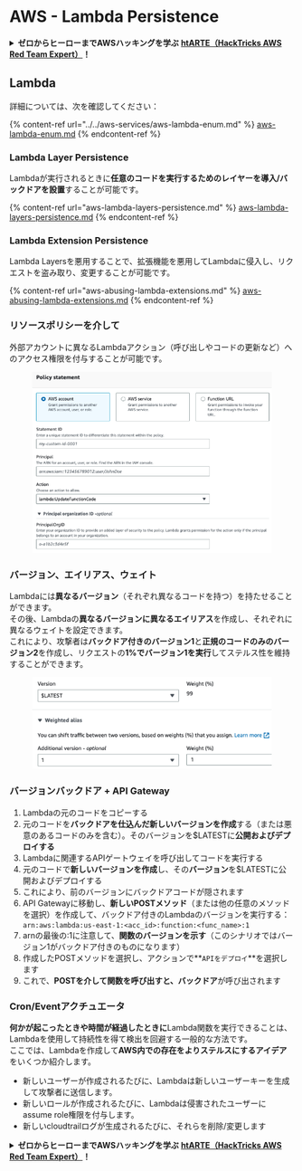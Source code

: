 # AWS - Lambda Persistence

<details>

<summary><strong>ゼロからヒーローまでAWSハッキングを学ぶ</strong> <a href="https://training.hacktricks.xyz/courses/arte"><strong>htARTE（HackTricks AWS Red Team Expert）</strong></a><strong>！</strong></summary>

HackTricksをサポートする他の方法：

* **HackTricksで企業を宣伝したい**または**HackTricksをPDFでダウンロードしたい**場合は、[**SUBSCRIPTION PLANS**](https://github.com/sponsors/carlospolop)をチェックしてください！
* [**公式PEASS＆HackTricksスウォッグ**](https://peass.creator-spring.com)を入手する
* [**The PEASS Family**](https://opensea.io/collection/the-peass-family)を発見し、独占的な[**NFTs**](https://opensea.io/collection/the-peass-family)のコレクションを見つける
* **💬 [Discordグループ](https://discord.gg/hRep4RUj7f)**に参加するか、[telegramグループ](https://t.me/peass)に参加するか、**Twitter** 🐦 **@hacktricks\_live**](https://twitter.com/hacktricks\_live)**をフォローする。
* **HackTricks**](https://github.com/carlospolop/hacktricks)と[**HackTricks Cloud**](https://github.com/carlospolop/hacktricks-cloud)のGitHubリポジトリにPRを提出して、あなたのハッキングトリックを共有してください。

</details>

## Lambda

詳細については、次を確認してください：

{% content-ref url="../../aws-services/aws-lambda-enum.md" %}
[aws-lambda-enum.md](../../aws-services/aws-lambda-enum.md)
{% endcontent-ref %}

### Lambda Layer Persistence

Lambdaが実行されるときに**任意のコードを実行するためのレイヤーを導入/バックドアを設置**することが可能です。

{% content-ref url="aws-lambda-layers-persistence.md" %}
[aws-lambda-layers-persistence.md](aws-lambda-layers-persistence.md)
{% endcontent-ref %}

### Lambda Extension Persistence

Lambda Layersを悪用することで、拡張機能を悪用してLambdaに侵入し、リクエストを盗み取り、変更することが可能です。

{% content-ref url="aws-abusing-lambda-extensions.md" %}
[aws-abusing-lambda-extensions.md](aws-abusing-lambda-extensions.md)
{% endcontent-ref %}

### リソースポリシーを介して

外部アカウントに異なるLambdaアクション（呼び出しやコードの更新など）へのアクセス権限を付与することが可能です。

<figure><img src="../../../../.gitbook/assets/image (255).png" alt=""><figcaption></figcaption></figure>

### バージョン、エイリアス、ウェイト

Lambdaには**異なるバージョン**（それぞれ異なるコードを持つ）を持たせることができます。\
その後、Lambdaの**異なるバージョンに異なるエイリアス**を作成し、それぞれに異なるウェイトを設定できます。\
これにより、攻撃者は**バックドア付きのバージョン1**と**正規のコードのみのバージョン2**を作成し、リクエストの**1%でバージョン1を実行**してステルス性を維持することができます。

<figure><img src="../../../../.gitbook/assets/image (120).png" alt=""><figcaption></figcaption></figure>

### バージョンバックドア + API Gateway

1. Lambdaの元のコードをコピーする
2. 元のコードを**バックドアを仕込んだ新しいバージョンを作成**する（または悪意のあるコードのみを含む）。そのバージョンを$LATESTに**公開およびデプロイする**
3. Lambdaに関連するAPIゲートウェイを呼び出してコードを実行する
4. 元のコードで**新しいバージョンを作成**し、その**バージョン**を$LATESTに公開およびデプロイする
5. これにより、前のバージョンにバックドアコードが隠されます
6. API Gatewayに移動し、**新しいPOSTメソッド**（または他の任意のメソッドを選択）を作成して、バックドア付きのLambdaのバージョンを実行する：`arn:aws:lambda:us-east-1:<acc_id>:function:<func_name>:1`
7. arnの最後の:1に注意して、**関数のバージョンを示す**（このシナリオではバージョン1がバックドア付きのものになります）
8. 作成したPOSTメソッドを選択し、アクションで**`APIをデプロイ`**を選択します
9. これで、**POSTを介して関数を呼び出すと、バックドア**が呼び出されます

### Cron/Eventアクチュエータ

**何かが起こったときや時間が経過したときに**Lambda関数を実行できることは、Lambdaを使用して持続性を得て検出を回避する一般的な方法です。\
ここでは、Lambdaを作成して**AWS内での存在をよりステルスにするアイデア**をいくつか紹介します。

* 新しいユーザーが作成されるたびに、Lambdaは新しいユーザーキーを生成して攻撃者に送信します。
* 新しいロールが作成されるたびに、Lambdaは侵害されたユーザーにassume role権限を付与します。
* 新しいcloudtrailログが生成されるたびに、それらを削除/変更します

<details>

<summary><strong>ゼロからヒーローまでAWSハッキングを学ぶ</strong> <a href="https://training.hacktricks.xyz/courses/arte"><strong>htARTE（HackTricks AWS Red Team Expert）</strong></a><strong>！</strong></summary>

HackTricksをサポートする他の方法：

* **HackTricksで企業を宣伝したい**または**HackTricksをPDFでダウンロードしたい**場合は、[**SUBSCRIPTION PLANS**](https://github.com/sponsors/carlospolop)をチェックしてください！
* [**公式PEASS＆HackTricksスウォッグ**](https://peass.creator-spring.com)を入手する
* [**The PEASS Family**](https://opensea.io/collection/the-peass-family)を発見し、独占的な[**NFTs**](https://opensea.io/collection/the-peass-family)のコレクションを見つける
* **💬 [Discordグループ](https://discord.gg/hRep4RUj7f)**に参加するか、[telegramグループ](https://t.me/peass)に参加するか、**Twitter** 🐦 **@hacktricks\_live**](https://twitter.com/hacktricks\_live)**をフォローする。
* **HackTricks**](https://github.com/carlospolop/hacktricks)と[**HackTricks Cloud**](https://github.com/carlospolop/hacktricks-cloud)のGitHubリポジトリにPRを提出して、あなたのハッキングトリックを共有してください。

</details>
